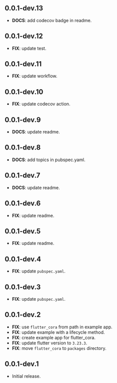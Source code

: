 ## 0.0.1-dev.13

 - **DOCS**: add codecov badge in readme.

## 0.0.1-dev.12

 - **FIX**: update test.

## 0.0.1-dev.11

 - **FIX**: update workflow.

## 0.0.1-dev.10

 - **FIX**: update codecov action.

## 0.0.1-dev.9

 - **DOCS**: update readme.

## 0.0.1-dev.8

 - **DOCS**: add topics in pubspec.yaml.

## 0.0.1-dev.7

 - **DOCS**: update readme.

## 0.0.1-dev.6

 - **FIX**: update readme.

## 0.0.1-dev.5

 - **FIX**: update readme.

## 0.0.1-dev.4

 - **FIX**: update `pubspec.yaml`.

## 0.0.1-dev.3

 - **FIX**: update `pubspec.yaml`.

## 0.0.1-dev.2

 - **FIX**: use `flutter_cora` from path in example app.
 - **FIX**: update example with a lifecycle method.
 - **FIX**: create example app for flutter_cora.
 - **FIX**: update flutter version to `3.23.3`.
 - **FIX**: move `flutter_cora` to `packages` directory.

## 0.0.1-dev.1

- Initial release.
